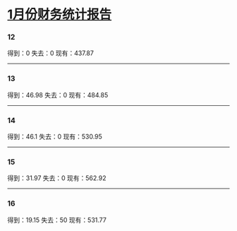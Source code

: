 # [1月份财务统计报告](https://github.com/lusuzi/gitblog/issues/10)

### 12
得到：0
失去：0
现有：437.87

---

### 13

得到：46.98
失去：0
现有：484.85

---

### 14

得到：46.1
失去：0
现有：530.95

---

### 15

得到：31.97
失去：0
现有：562.92

---

### 16

得到：19.15
失去：50
现有：531.77